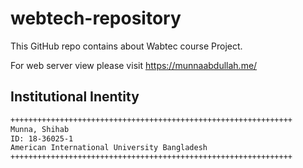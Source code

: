 # webtech-repository
This GitHub repo contains about Wabtec course Project.

For web server view please visit https://munnaabdullah.me/

## Institutional Inentity
```bash
+++++++++++++++++++++++++++++++++++++++++++++++++++++++++++++++
Munna, Shihab
ID: 18-36025-1
American International University Bangladesh
+++++++++++++++++++++++++++++++++++++++++++++++++++++++++++++++
```
